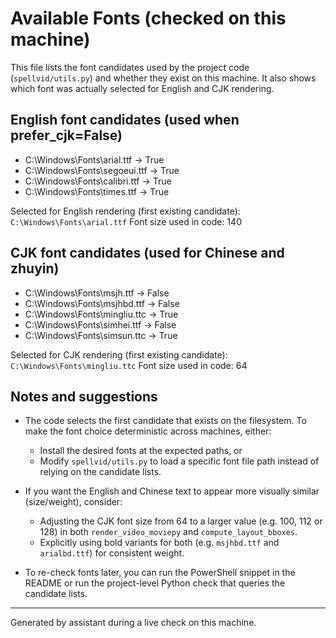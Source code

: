 # Available Fonts (checked on this machine)

This file lists the font candidates used by the project code (`spellvid/utils.py`) and whether they exist on this machine. It also shows which font was actually selected for English and CJK rendering.

## English font candidates (used when prefer_cjk=False)
- C:\Windows\Fonts\arial.ttf -> True
- C:\Windows\Fonts\segoeui.ttf -> True
- C:\Windows\Fonts\calibri.ttf -> True
- C:\Windows\Fonts\times.ttf -> True

Selected for English rendering (first existing candidate): `C:\Windows\Fonts\arial.ttf`
Font size used in code: 140

## CJK font candidates (used for Chinese and zhuyin)
- C:\Windows\Fonts\msjh.ttf -> False
- C:\Windows\Fonts\msjhbd.ttf -> False
- C:\Windows\Fonts\mingliu.ttc -> True
- C:\Windows\Fonts\simhei.ttf -> False
- C:\Windows\Fonts\simsun.ttc -> True

Selected for CJK rendering (first existing candidate): `C:\Windows\Fonts\mingliu.ttc`
Font size used in code: 64

## Notes and suggestions
- The code selects the first candidate that exists on the filesystem. To make the font choice deterministic across machines, either:
  - Install the desired fonts at the expected paths, or
  - Modify `spellvid/utils.py` to load a specific font file path instead of relying on the candidate lists.

- If you want the English and Chinese text to appear more visually similar (size/weight), consider:
  - Adjusting the CJK font size from 64 to a larger value (e.g. 100, 112 or 128) in both `render_video_moviepy` and `compute_layout_bboxes`.
  - Explicitly using bold variants for both (e.g. `msjhbd.ttf` and `arialbd.ttf`) for consistent weight.

- To re-check fonts later, you can run the PowerShell snippet in the README or run the project-level Python check that queries the candidate lists.

---
Generated by assistant during a live check on this machine.
